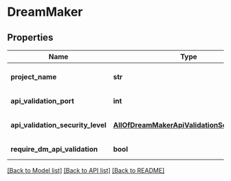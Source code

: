 # DreamMaker

## Properties
Name | Type | Description | Notes
------------ | ------------- | ------------- | -------------
**project_name** | **str** | The .dme file Tgstation.Server.Api.Models.DreamMaker tries to compile with without the extension | [optional] 
**api_validation_port** | **int** | The port used during compilation to validate the DMAPI | [optional] 
**api_validation_security_level** | [**AllOfDreamMakerApiValidationSecurityLevel**](AllOfDreamMakerApiValidationSecurityLevel.md) | The Tgstation.Server.Api.Models.DreamDaemonSecurity level used to validate the DMAPI | [optional] 
**require_dm_api_validation** | **bool** | If API validation should be required for a deployment to succeed. | [optional] 

[[Back to Model list]](../README.md#documentation-for-models) [[Back to API list]](../README.md#documentation-for-api-endpoints) [[Back to README]](../README.md)

